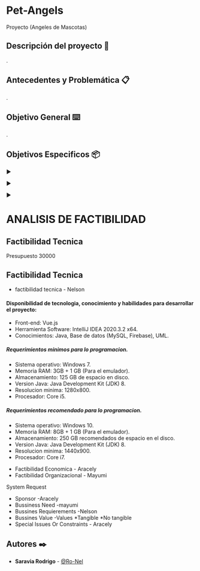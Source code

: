 # Pet-Angels
Proyecto (Angeles de Mascotas)
## Descripción del proyecto 🚀

.
## Antecedentes y Problemática 📋

.
## Objetivo General ⌨️

.
## Objetivos Especificos 📦

►  

►  

►  
 
 # ANALISIS DE FACTIBILIDAD
 
 
 ## Factibilidad Tecnica
 
Presupuesto 30000 
## Factibilidad Tecnica
- factibilidad tecnica - Nelson
#### Disponibilidad de tecnologia, conocimiento y habilidades para desarrollar el proyecto: <br />

* Front-end: Vue.js
* Herramienta Software: IntelliJ IDEA 2020.3.2 x64.
* Conocimientos: Java, Base de datos (MySQL, Firebase), UML.

##### Requerimientos minimos para lo programacion.  <br />

* Sistema operativo: Windows 7.
* Memoria RAM: 3GB + 1 GB (Para el emulador).
* Almacenamiento: 125 GB de espacio en disco.
* Version Java: Java Development Kit (JDK) 8.
* Resolucion minima: 1280x800.
* Procesador: Core i5.

##### Requerimientos recomendado para lo programacion.  <br />
 
* Sistema operativo: Windows 10.
* Memoria RAM: 8GB + 1 GB (Para el emulador).
* Almacenamiento: 250 GB recomendados de espacio en el disco.
* Version Java: Java Development Kit (JDK) 8.
* Resolucion minima: 1440x900.
* Procesador: Core i7.


- Factibilidad Economica - Aracely
- Factibilidad Organizacional - Mayumi

System Request

- Sponsor -Aracely
- Bussiness Need -mayumi
- Bussines Requierements -Nelson
- Bussines Value -Values
	*Tangible
	*No tangible
- Special Issues Or Constraints - Aracely

## Autores ✒️
* **Saravia Rodrigo** - [@Ro-Nel](https://github.com/Ro-Nel)


